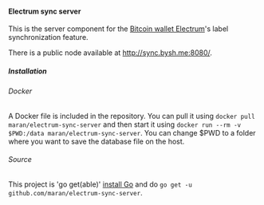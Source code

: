 #### Electrum sync server
This is the server component for the [Bitcoin wallet Electrum](electrum.org)'s label synchronization feature.

There is a public node available at http://sync.bysh.me:8080/.


##### Installation

###### Docker
A Docker file is included in the repository. You can pull it using `docker pull maran/electrum-sync-server` and then start it using `docker run --rm -v $PWD:/data maran/electrum-sync-server`. You can change $PWD to a folder where you want to save the database file on the host.

###### Source
This project is 'go get(able)' [install Go](http://golang.org/doc/install) and do `go get -u github.com/maran/electrum-sync-server`.
